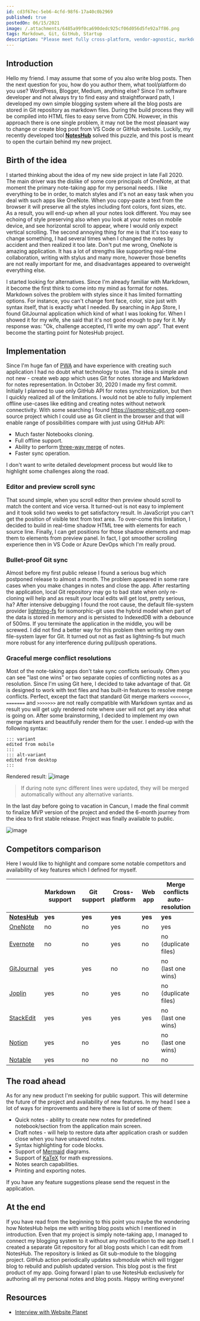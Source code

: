 ```yaml
---
id: cd3f67ec-5eb6-4cfd-98f6-17a40c0b2969
published: true
postedOn: 06/15/2021
image: /.attachments/6485a99f0ca690dedc925cf06d056d5fe92a7f86.png
tags: Markdown, Git, GitHub, Startup
description: "Please meet fully cross-platform, vendor-agnostic, markdown based note-taking app"
---
```


## Introduction

Hello my friend. I may assume that some of you also write blog posts. Then the next question for you, how do you author them, what tool/platform do you use? WordPress, Blogger, Medium, anything else?
Since I'm software developer and not always try to find easy and straightforward path, I developed my own simple blogging system where all the blog posts are stored in Git repository as markdown files. During the build process they will be compiled into HTML files to easy serve from CDN. However, in this approach there is one single problem, it may not be the most pleasant way to change or create blog post from VS Code or GitHub website.
Luckily, my recently developed tool **[NotesHub](https://noteshub.app)** solved this puzzle, and this post is meant to open the curtain behind my new project.

## Birth of the idea

I started thinking about the idea of my new side project in late Fall 2020. The main driver was the dislike of some core principals of OneNote, at that moment the primary note-taking app for my personal needs.
I like everything to be in order, to match styles and it's not an easy task when you deal with such apps like OneNote. When you copy-paste a text from the browser it will preserve all the styles including font colors, font sizes, etc. As a result, you will end-up when all your notes look different. You may see echoing of style preserving also when you look at your notes on mobile device, and see horizontal scroll to appear, where I would only expect vertical scrolling. The second annoying thing for me is that it's too easy to change something, I had several times when I changed the notes by accident and then realized it too late. Don't put me wrong, OneNote is amazing application. It has a lot of strengths like supporting real-time collaboration, writing with stylus and many more, however those benefits are not really important for me, and disadvantages appeared to overweight everything else.

I started looking for alternatives. Since I'm already familiar with Markdown, it become the first think to come into my mind as format for notes. Markdown solves the problem with styles since it has limited formatting options. For instance, you can't change font face, color, size just with syntax itself, that is exactly what I needed.
By searching in App Store, I found GitJournal application which kind of what I was looking for. When I showed it for my wife, she said that it's not good enough to pay for it. My response was: "Ok, challenge accepted, I'll write my own app". That event become the starting point for NotesHub project.

<!--more-->

## Implementation

Since I'm huge fan of [PWA](https://en.wikipedia.org/wiki/Progressive_web_application) and have experience with creating such application I had no doubt what technology to use. The idea is simple and not new - create web app which uses Git for notes storage and Markdown for notes representation. In October 30, 2020 I made my first commit.
Initially I planned to use only GitHub API for notes synchronization, but then I quickly realized all of the limitations. I would not be able to fully implement offline use-cases like editing and creating notes without network connectivity. With some searching I found https://isomorphic-git.org open-source project which I could use as Git client in the browser and that will enable range of possibilities compare with just using GitHub API:

* Much faster Notebooks cloning.
* Full offline support.
* Ability to perform [three-way merge](https://en.wikipedia.org/wiki/Merge_(version_control)) of notes.
* Faster sync operation.

I don't want to write detailed development process but would like to highlight some challenges along the road.

### Editor and preview scroll sync
That sound simple, when you scroll editor then preview should scroll to match the content and vice versa.
It turned-out is not easy to implement and it took solid two weeks to get satisfactory result. In JavaScript you can't get the position of visible text from text area. To over-come this limitation, I decided to build in real-time shadow HTML tree with elements for each source line. Finally, I can get positions for those shadow elements and map them to elements from preview panel. In fact, I got smoother scrolling experience then in VS Code or Azure DevOps which I'm really proud.

### Bullet-proof Git sync
Almost before my first public release I found a serious bug which postponed release to almost a month. The problem appeared in some rare cases when you make changes in notes and close the app. After restarting the application, local Git repository may go to bad state when only re-cloning will help and as result your local edits will get lost, pretty serious, ha? After intensive debugging I found the root cause, the default file-system provider [lightning-fs](https://github.com/isomorphic-git/lightning-fs) for isomorphic-git uses the hybrid model when part of the data is stored in memory and is persisted to IndexedDB with a debounce of 500ms. If you terminate the application in the middle, you will be screwed. I did not find a better way for this problem then writing my own file-system layer for Git. It turned out not as fast as lightning-fs but much more robust for any interference during pull/push operations.

### Graceful merge conflict resolutions
Most of the note-taking apps don't take sync conflicts seriously. Often you can see "last one wins" or two separate copies of conflicting notes as a resolution. Since I'm using Git here, I decided to take advantage of that. Git is designed to work with text files and has built-in features to resolve merge conflicts. Perfect, except the fact that standard Git merge markers `<<<<<<<`, `=======` and `>>>>>>>` are not really compatible with Markdown syntax and as result you will get ugly rendered note where user will not get any idea what is going on. After some brainstorming, I decided to implement my own merge markers and beautifully render them for the user. I ended-up with the following syntax:

```
::: variant
edited from mobile
:::
::: alt-variant
edited from desktop
:::
````
Rendered result:
![image](.attachments/6170899c18740c6f154dc7b170c5d475ae200b25.png)

> If during note sync different lines were updated, they will be merged automatically without any alternative variants.

In the last day before going to vacation in Cancun, I made the final commit to finalize MVP version of the project and ended the 6-month journey from the idea to first stable release. Project was finally available to public.

![image](.attachments/6485a99f0ca690dedc925cf06d056d5fe92a7f86.png)

## Competitors comparison

Here I would like to highlight and compare some notable competitors and availability of key features which I defined for myself.

| | Markdown support | Git support | Cross-platform | Web app | Merge conflicts<br>auto-resolution |
|--|--|--|--|--|--|
| [**NotesHub**](https://noteshub.app) | **yes** | **yes** | **yes** | **yes** | **yes** |
| [OneNote](https://onenote.com/) | no | no | yes | no | yes |
| [Evernote](https://evernote.com) | no | no | yes | no | no<br>(duplicate files) |
| [GitJournal](https://gitjournal.io) | yes | yes | no | no | no<br>(last one wins) |
| [Joplin](https://joplinapp.org) | yes | no | yes | no | no<br>(duplicate files) |
| [StackEdit](https://stackedit.io/) | yes | yes | yes | yes | no<br>(last one wins) |
| [Notion](https://www.notion.so) | yes | no | yes | no | no<br>(last one wins) |
| [Notable](https://notable.app) | yes | no | no | no | no |



## The road ahead
As for any new product I'm seeking for public support. This will determine the future of the project and availability of new features. In my head I see a lot of ways for improvements and here there is list of some of them:

* Quick notes - ability to create new notes for predefined notebook/section from the application main screen.
* Draft notes - will help to restore data after application crash or sudden close when you have unsaved notes.
* Syntax highlighting for code blocks.
* Support of [Mermaid](https://mermaid-js.github.io/mermaid) diagrams.
* Support of [KaTeX](https://katex.org) for math expressions.
* Notes search capabilities.
* Printing and exporting notes.

If you have any feature suggestions please send the request in the application.

## At the end
If you have read from the beginning to this point you maybe the wondering how NotesHub helps me with writing blog posts which I mentioned in introduction. Even that my project is simply note-taking app, I managed to connect my blogging system to it without any modification to the app itself. I created a separate Git repository for all blog posts which I can edit from NotesHub. The repository is linked as Git sub-module to the blogging project. GitHub action periodically updates submodule which will trigger blog to rebuild and publish updated version. This blog post is the first product of my app. Going forward I plan to use NotesHub exclusively for authoring all my personal notes and blog posts. Happy writing everyone!

## Resources
- [Interview with Website Planet](https://www.websiteplanet.com/blog/noteshub-interview)
